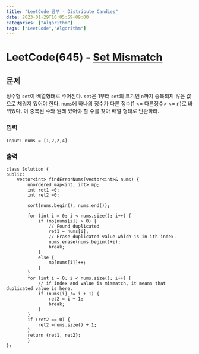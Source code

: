 ```yaml
---
title: "LeetCode 공부 - Distribute Candies"
date: 2023-01-29T16:05:59+09:00
categories: ["Algorithm"]
tags: ["LeetCode","Algorithm"]
---
```


# LeetCode(645) - [Set Mismatch](https://leetcode.com/problems/set-mismatch/)

## 문제
정수형 `set`이 배열형태로 주어진다. `set`은  1부터 `set`의 크기인 `n`까지 중복되지 않은 값으로 채워져 있어야 한다. `nums`에 하나의 정수가 다른 정수(1 <= 다른정수> <= n)로 바뀌었다. 이 중복된 수와 원래 있어야 할 수를 찾아 배열 형태로 반환하라. 

### 입력
```
Input: nums = [1,2,2,4]
```

### 출력
```
class Solution {
public:
    vector<int> findErrorNums(vector<int>& nums) {
        unordered_map<int, int> mp;
        int ret1 =0;
        int ret2 =0;

        sort(nums.begin(), nums.end());

        for (int i = 0; i < nums.size(); i++) {
            if (mp[nums[i]] > 0) {
                // Found duplicated
                ret1 = nums[i];
                // Erase duplicated value which is in ith index.
                nums.erase(nums.begin()+i);
                break;
            }
            else {
                mp[nums[i]]++;
            }
        }
        for (int i = 0; i < nums.size(); i++) {
            // if index and value is mismatch, it means that duplicated value is here.
            if (nums[i] != i + 1) {
                ret2 = i + 1;
                break;
            }
        }
        if (ret2 == 0) {
            ret2 =nums.size() + 1;
        }
        return {ret1, ret2};
        }
};
```


